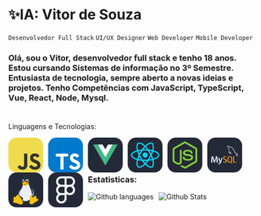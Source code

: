 # ✨IA:  Vitor de Souza

`Desenvolvedor Full Stack` `UI/UX Designer` `Web Developer` `Mobile Developer`

<h3>Olá, sou o Vitor, desenvolvedor full stack e tenho 18 anos. Estou cursando Sistemas de informação no 3º Semestre. Entusiasta de tecnologia, sempre aberto a novas ideias e projetos. Tenho Competências com JavaScript, TypeScript, Vue, React, Node, Mysql.
</h3>

# 
Linguagens e Tecnologias:

<img
    align="left"
    width="70"
    alt="JavaScript"
    title="JavaScript"
    style="padding-right: 10px;"
    src="https://github.com/tandpfun/skill-icons/raw/main/icons/JavaScript.svg"
/>
<img
    align="left"
    width="70"
    alt="TypeScript"
    title="TypeScript"
    style="padding-right: 10px;"
    src="https://github.com/tandpfun/skill-icons/raw/main/icons/TypeScript.svg"
/>
<img
    align="left"
    width="70"
    alt="Vue"
    title="Vue"
    style="padding-right: 10px;"
    src="https://github.com/tandpfun/skill-icons/raw/main/icons/VueJS-Dark.svg"
/>
<img
    align="left"
    width="70"
    alt="React"
    title="React"
    style="padding-right: 10px;"
    src="https://github.com/tandpfun/skill-icons/raw/main/icons/React-Dark.svg"
/>
<img
    align="left"
    width="70"
    alt="Node"
    title="Node"
    style="padding-right: 10px;"
    src="https://github.com/tandpfun/skill-icons/raw/main/icons/NodeJS-Dark.svg"
/>
<img
    align="left"
    width="70"
    alt="Mysql"
    title="Mysql"
    style="padding-right: 10px;"
    src="https://github.com/tandpfun/skill-icons/raw/main/icons/MySQL-Dark.svg"
/>
<img
    align="left"
    width="70"
    alt="Linux"
    title="Linux"
    style="padding-right: 10px;"
    src="https://github.com/tandpfun/skill-icons/raw/main/icons/Linux-Dark.svg"
/>
<img
    align="left"
    width="70"
    alt="Figma"
    title="Figma"
    style="padding-right: 10px;"
    src="https://github.com/tandpfun/skill-icons/raw/main/icons/Figma-Dark.svg"
/>

<br/>
<br/>
<br/>

### Estatisticas:

<p>
<img
    align="left"
    alt="Github languages"
    height="160"
    style="padding-right: 10px;"
    src="https://github-readme-stats.vercel.app/api/top-langs/?username=vitordsb&theme=tokyonight&layout=compact&custom_title=Minhas Habilidades"
/>
</p>

<p>
<img
    align="left"
    alt="Github Stats"
    height="160"
    style="padding-right: 10px;"
    src="https://github-readme-stats.vercel.app/api?username=vitordsb&show_icons=true&theme=tokyonight&locale=pt-br"
/>
</p>
